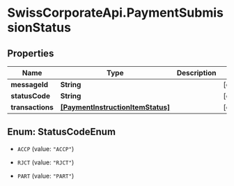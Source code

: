 # SwissCorporateApi.PaymentSubmissionStatus

## Properties
Name | Type | Description | Notes
------------ | ------------- | ------------- | -------------
**messageId** | **String** |  | [optional] 
**statusCode** | **String** |  | [optional] 
**transactions** | [**[PaymentInstructionItemStatus]**](PaymentInstructionItemStatus.md) |  | [optional] 


<a name="StatusCodeEnum"></a>
## Enum: StatusCodeEnum


* `ACCP` (value: `"ACCP"`)

* `RJCT` (value: `"RJCT"`)

* `PART` (value: `"PART"`)




